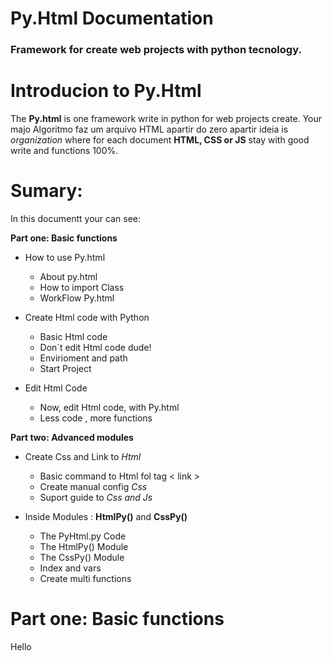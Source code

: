 # Py.Html Documentation 
### Framework for create web projects with python tecnology.

# Introducion to Py.Html
The **Py.html** is one framework write in python for web projects create. Your majo
Algoritmo faz um arquivo HTML apartir do zero apartir ideia is *organization* where for each document **HTML, CSS or JS**  stay with good write and functions 100%.  

# Sumary: 
In this documentt your can see: 

**Part one: Basic functions**
-  How to use Py.html 
     +  About py.html
     + How to import Class 
     + WorkFlow Py.html
     
- Create Html code with Python
     + Basic Html  code
     + Don´t edit Html code dude!
     + Envirioment and path
     + Start Project
     
- Edit Html Code 
     + Now, edit Html code, with Py.html
     + Less code , more functions
     
 **Part two: Advanced modules**
- Create Css and Link to *Html*
     + Basic command to Html fol tag < link >
     + Create manual config *Css*
     + Suport guide to *Css and Js*
     
- Inside Modules : **HtmlPy()** and  **CssPy()**
     + The PyHtml.py Code 
     + The HtmlPy() Module 
     + The CssPy() Module
     + Index and vars 
     + Create multi functions


#  Part one: Basic functions 
Hello 
<!--stackedit_data:
eyJoaXN0b3J5IjpbLTIxNDUyNjA1NDUsMTM2ODU2MjQ3NywtOT
U1ODk4MDEyLDE1Nzk4ODE2MTIsMTA1NDM3MzY2NiwtMTQxNTY3
OTUzMywtMTk0MTI5NzA5NywtNzExNTg1NjM5XX0=
-->